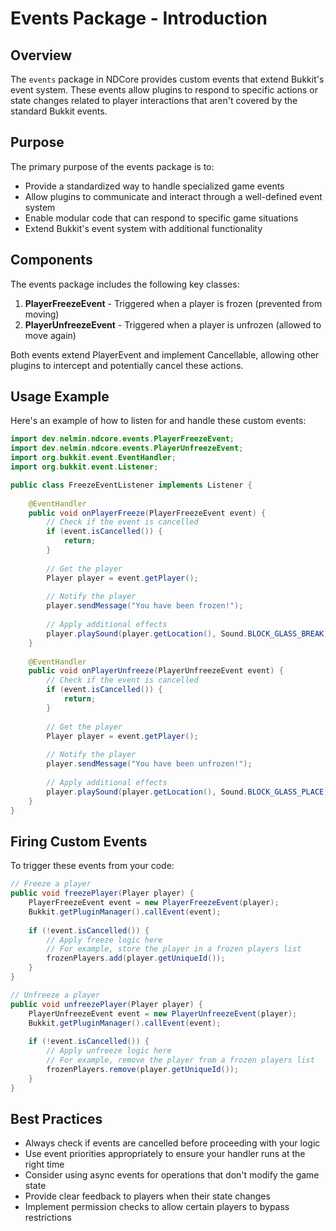 # Events Package - Introduction

## Overview

The `events` package in NDCore provides custom events that extend Bukkit's event system. These events allow plugins to respond to specific actions or state changes related to player interactions that aren't covered by the standard Bukkit events.

## Purpose

The primary purpose of the events package is to:

- Provide a standardized way to handle specialized game events
- Allow plugins to communicate and interact through a well-defined event system
- Enable modular code that can respond to specific game situations
- Extend Bukkit's event system with additional functionality

## Components

The events package includes the following key classes:

1. **PlayerFreezeEvent** - Triggered when a player is frozen (prevented from moving)
2. **PlayerUnfreezeEvent** - Triggered when a player is unfrozen (allowed to move again)

Both events extend PlayerEvent and implement Cancellable, allowing other plugins to intercept and potentially cancel these actions.

## Usage Example

Here's an example of how to listen for and handle these custom events:

```java
import dev.nelmin.ndcore.events.PlayerFreezeEvent;
import dev.nelmin.ndcore.events.PlayerUnfreezeEvent;
import org.bukkit.event.EventHandler;
import org.bukkit.event.Listener;

public class FreezeEventListener implements Listener {
    
    @EventHandler
    public void onPlayerFreeze(PlayerFreezeEvent event) {
        // Check if the event is cancelled
        if (event.isCancelled()) {
            return;
        }
        
        // Get the player
        Player player = event.getPlayer();
        
        // Notify the player
        player.sendMessage("You have been frozen!");
        
        // Apply additional effects
        player.playSound(player.getLocation(), Sound.BLOCK_GLASS_BREAK, 1.0f, 1.0f);
    }
    
    @EventHandler
    public void onPlayerUnfreeze(PlayerUnfreezeEvent event) {
        // Check if the event is cancelled
        if (event.isCancelled()) {
            return;
        }
        
        // Get the player
        Player player = event.getPlayer();
        
        // Notify the player
        player.sendMessage("You have been unfrozen!");
        
        // Apply additional effects
        player.playSound(player.getLocation(), Sound.BLOCK_GLASS_PLACE, 1.0f, 1.0f);
    }
}
```

## Firing Custom Events

To trigger these events from your code:

```java
// Freeze a player
public void freezePlayer(Player player) {
    PlayerFreezeEvent event = new PlayerFreezeEvent(player);
    Bukkit.getPluginManager().callEvent(event);
    
    if (!event.isCancelled()) {
        // Apply freeze logic here
        // For example, store the player in a frozen players list
        frozenPlayers.add(player.getUniqueId());
    }
}

// Unfreeze a player
public void unfreezePlayer(Player player) {
    PlayerUnfreezeEvent event = new PlayerUnfreezeEvent(player);
    Bukkit.getPluginManager().callEvent(event);
    
    if (!event.isCancelled()) {
        // Apply unfreeze logic here
        // For example, remove the player from a frozen players list
        frozenPlayers.remove(player.getUniqueId());
    }
}
```

## Best Practices

- Always check if events are cancelled before proceeding with your logic
- Use event priorities appropriately to ensure your handler runs at the right time
- Consider using async events for operations that don't modify the game state
- Provide clear feedback to players when their state changes
- Implement permission checks to allow certain players to bypass restrictions